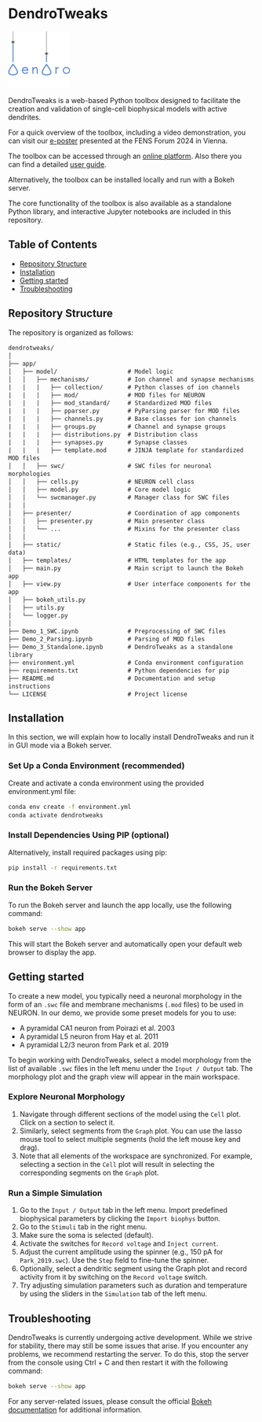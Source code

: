 # DendroTweaks

<img src="app/static/images/logo.png" width="25%">
<p>

DendroTweaks is a web-based Python toolbox designed to facilitate the creation and validation of single-cell biophysical models with active dendrites. 

For a quick overview of the toolbox, including a video demonstration, you can visit our [e-poster](https://doi.org/10.57736/abba-7149) presented at the FENS Forum 2024 in Vienna.

The toolbox can be accessed through an [online platform](https://r-makarov.github.io/DendroTweaksWeb/). Also there you can find a detailed [user guide](https://r-makarov.github.io/DendroTweaksWeb/guide.html).

Alternatively, the toolbox can be installed locally and run with a Bokeh server. 

The core functionality of the toolbox is also available as a standalone Python library, and interactive Jupyter notebooks are included in this repository.


## Table of Contents

- [Repository Structure](#repository-structure)
- [Installation](#installation)
- [Getting started](#getting-started)
- [Troubleshooting](#troubleshooting)


## Repository Structure
The repository is organized as follows:

```plaintext
dendrotweaks/
│
├── app/
│   ├── model/                    # Model logic
│   │   ├── mechanisms/           # Ion channel and synapse mechanisms
|   |   |   ├── collection/       # Python classes of ion channels
|   |   |   ├── mod/              # MOD files for NEURON
|   |   |   ├── mod_standard/     # Standardized MOD files
|   |   |   ├── pparser.py        # PyParsing parser for MOD files
|   |   |   ├── channels.py       # Base classes for ion channels
|   |   |   ├── groups.py         # Channel and synapse groups
|   |   |   ├── distributions.py  # Distribution class
|   |   |   ├── synapses.py       # Synapse classes
|   |   |   ├── template.mod      # JINJA template for standardized MOD files
│   │   ├── swc/                  # SWC files for neuronal morphologies
│   │   ├── cells.py              # NEURON cell class
│   │   ├── model.py              # Core model logic
│   │   └── swcmanager.py         # Manager class for SWC files
│   │
│   ├── presenter/                # Coordination of app components
│   │   ├── presenter.py          # Main presenter class
│   │   └── ...                   # Mixins for the presenter class
│   │
│   ├── static/                   # Static files (e.g., CSS, JS, user data)
│   ├── templates/                # HTML templates for the app
│   ├── main.py                   # Main script to launch the Bokeh app
│   ├── view.py                   # User interface components for the app
│   ├── bokeh_utils.py            
│   ├── utils.py                  
│   └── logger.py
│
├── Demo_1_SWC.ipynb              # Preprocessing of SWC files
├── Demo_2_Parsing.ipynb          # Parsing of MOD files
├── Demo_3_Standalone.ipynb       # DendroTweaks as a standalone library
├── environment.yml               # Conda environment configuration
├── requirements.txt              # Python dependencies for pip
├── README.md                     # Documentation and setup instructions
└── LICENSE                       # Project license
```

## Installation

In this section, we will explain how to locally install DendroTweaks and run it in GUI mode via a Bokeh server.

### Set Up a Conda Environment (recommended)
Create and activate a conda environment using the provided environment.yml file:

```bash
conda env create -f environment.yml
conda activate dendrotweaks
```

### Install Dependencies Using PIP (optional)

Alternatively, install required packages using pip:

```bash
pip install -r requirements.txt
```

### Run the Bokeh Server
To run the Bokeh server and launch the app locally, use the following command:

```bash
bokeh serve --show app
```

This will start the Bokeh server and automatically open your default web browser to display the app.

## Getting started

To create a new model, you typically need a neuronal morphology in the form of an `.swc` file and membrane mechanisms (`.mod` files) to be used in NEURON. In our demo, we provide some preset models for you to use:

- A pyramidal CA1 neuron from Poirazi et al. 2003
- A pyramidal L5 neuron from Hay et al. 2011
- A pyramidal L2/3 neuron from Park et al. 2019

To begin working with DendroTweaks, select a model morphology from the list of available `.swc` files in the left menu under the `Input / Output` tab. The morphology plot and the graph view will appear in the main workspace.

### Explore Neuronal Morphology

1. Navigate through different sections of the model using the `Cell` plot. Click on a section to select it.
2. Similarly, select segments from the `Graph` plot. You can use the lasso mouse tool to select multiple segments (hold the left mouse key and drag).
3. Note that all elements of the workspace are synchronized. For example, selecting a section in the `Cell` plot will result in selecting the corresponding segments on the `Graph` plot.


### Run a Simple Simulation

1. Go to the `Input / Output` tab in the left menu. Import predefined biophysical parameters by clicking the `Import biophys` button.
3. Go to the `Stimuli` tab in the right menu.
4. Make sure the soma is selected (default).
5. Activate the switches for `Record voltage` and `Inject current`.
6. Adjust the current amplitude using the spinner (e.g., 150 pA for `Park_2019.swc`). Use the `Step` field to fine-tune the spinner.
7. Optionally, select a dendritic segment using the Graph plot and record activity from it by switching on the `Record voltage` switch.
8. Try adjusting simulation parameters such as duration and temperature by using the sliders in the `Simulation` tab of the left menu.


## Troubleshooting

DendroTweaks is currently undergoing active development. While we strive for stability, there may still be some issues that arise. If you encounter any problems, we recommend restarting the server. To do this, stop the server from the console using Ctrl + C and then restart it with the following command:

```bash
bokeh serve --show app
```

For any server-related issues, please consult the official [Bokeh documentation](https://docs.bokeh.org/en/latest/docs/user_guide/server/app.html#ug-server-apps) for additional information.


